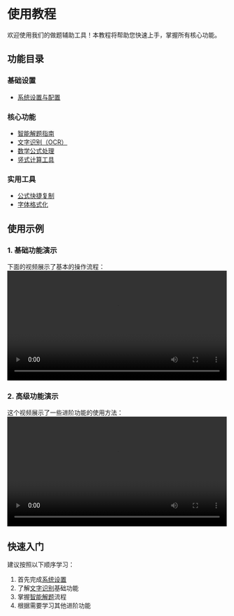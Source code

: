 # 使用教程

欢迎使用我们的做题辅助工具！本教程将帮助您快速上手，掌握所有核心功能。

## 功能目录

### 基础设置
- [系统设置与配置](./guide/setting.md)

### 核心功能
- [智能解题指南](./guide/jieti.md)
- [文字识别（OCR）](./guide/ocr.md)
- [数学公式处理](./guide/math.md)
- [竖式计算工具](./guide/v_cal.md)

### 实用工具
- [公式快捷复制](./guide/copy.md)
- [字体格式化](./guide/format.md)

## 使用示例

### 1. 基础功能演示
下面的视频展示了基本的操作流程：
<video width="100%" height="auto" controls>
  <source src="/img/406.mp4" type="video/mp4">
</video>

### 2. 高级功能演示
这个视频展示了一些进阶功能的使用方法：
<video width="100%" height="auto" controls>
  <source src="/img/ace.mp4" type="video/mp4">
</video>

## 快速入门

建议按照以下顺序学习：
1. 首先完成[系统设置](./guide/setting.md)
2. 了解[文字识别](./guide/ocr.md)基础功能
3. 掌握[智能解题](./guide/jieti.md)流程
4. 根据需要学习其他进阶功能

